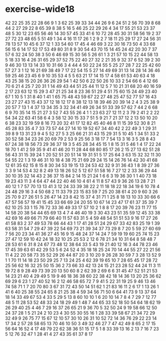 # exercise-wide18
42
22
25
35
22
28
66
9
1
3
62
25
39
33
34
44
26
9
6
24
51
2
56
70
39
8
68
44
2
27
29
22
8
65
39
8
38
5
16
5
46
25
22
29
26
4
34
17
55
21
53
23
37
48
5
30
12
23
65
56
46
14
30
57
45
33
41
6
10
72
28
45
30
31
58
56
19
2
37
27
72
23
48
65
5
51
49
1
34
4
16
11
17
26
1
2
9
2
7
18
11
25
29
17
27
24
56
31
78
13
57
10
45
6
37
12
1
33
54
60
17
45
4
46
69
3
22
30
16
73
50
4
33
68
56
15
6
14
17
52
17
53
49
80
31
8
9
30
54
43
70
15
14
45
24
42
20
30
7
37
57
6
32
24
50
38
3
50
6
46
69
15
30
56
5
26
61
1
3
21
57
10
15
22
44
58
13
5
18
33
16
4
26
31
65
29
37
52
75
22
40
27
32
2
21
35
9
32
37
6
52
39
2
30
9
46
30
13
13
14
33
10
31
66
3
4
44
4
50
22
24
55
5
25
27
28
7
22
25
42
60
57
27
3
1
12
16
21
69
38
49
7
17
22
54
15
5
27
14
49
69
31
13
14
28
14
36
46
59
25
46
23
45
6
9
10
35
53
4
5
5
63
21
17
14
15
17
4
58
61
53
40
63
4
18
43
25
38
15
20
26
36
26
29
54
1
42
50
6
22
50
26
10
33
2
54
66
6
4
12
66
70
6
21
4
25
7
20
31
1
14
49
43
44
51
25
44
11
12
5
7
10
21
31
68
20
40
16
59
2
17
23
63
12
15
29
3
47
21
25
34
8
23
36
51
29
4
51
75
60
15
24
49
23
40
67
1
10
5
1
31
8
40
1
41
1
65
75
48
43
59
67
22
27
48
25
47
52
77
57
16
43
23
27
27
43
15
43
37
12
18
12
17
8
38
12
13
18
39
46
20
39
14
2
4
3
25
38
9
20
57
7
13
1
4
37
13
34
35
3
32
34
41
49
26
34
51
33
39
57
62
7
44
2
6
68
6
9
70
35
14
15
21
27
3
52
7
43
55
26
4
1
1
23
63
27
12
11
2
3
79
2
41
2
2
22
54
34
22
63
41
58
6
4
3
58
12
30
15
33
7
51
5
9
21
7
21
37
12
2
13
50
10
20
6
38
23
32
19
59
8
16
73
20
32
41
17
12
82
45
40
46
8
11
15
39
52
30
8
21
45
28
83
35
4
7
33
73
57
44
27
14
10
19
52
67
34
40
42
2
22
49
3
1
29
31
39
8
9
13
31
23
9
4
5
52
27
5
3
25
66
21
31
43
15
29
31
5
10
45
1
34
51
33
2
30
52
58
34
23
26
20
69
79
2
53
9
25
56
3
18
17
7
54
13
3
16
3
5
28
8
43
67
24
38
18
56
73
29
36
37
19
3
5
45
28
34
45
15
1
8
15
31
5
46
1
4
17
22
24
18
70
1
41
2
59
35
9
41
41
46
20
11
28
44
68
80
85
17
26
2
15
27
13
62
51
28
56
43
31
15
39
24
1
20
52
51
20
51
14
19
31
51
5
17
25
64
3
63
15
32
32
11
30
54
55
22
1
3
19
46
31
10
18
4
38
75
21
69
29
24
15
14
26
76
14
42
30
41
68
12
61
35
62
15
8
15
8
30
34
53
19
15
13
24
53
42
32
9
31
36
43
1
8
39
27
36
3
3
9
14
53
4
32
8
2
49
13
18
26
52
5
12
67
51
58
16
7
27
12
2
33
36
29
44
30
10
35
32
14
43
2
36
37
15
84
2
14
15
21
24
1
6
6
3
19
36
30
1
1
40
73
18
19
23
43
11
3
4
64
47
44
22
40
46
10
4
61
4
11
8
57
43
9
36
26
13
28
7
21
40
12
1
7
57
70
13
13
41
3
12
24
33
39
38
22
2
11
18
18
22
18
34
19
6
10
78
4
24
48
29
16
3
4
50
68
2
11
33
79
23
15
83
59
7
25
20
38
61
4
20
9
60
3
26
25
70
9
27
26
51
5
26
47
14
23
8
42
15
37
4
31
71
1
25
8
18
13
10
33
30
66
6
47
57
56
57
19
41
15
45
33
66
69
24
20
55
10
67
14
23
47
17
61
37
35
39
7
62
10
25
33
1
15
76
72
33
36
49
33
17
57
10
2
1
8
8
17
20
39
76
23
11
77
15
14
58
20
38
54
44
65
69
13
4
7
4
46
40
19
3
30
43
23
51
35
59
12
45
33
38
42
69
16
49
66
71
79
66
40
11
57
63
31
5
4
59
48
54
51
51
53
9
16
17
27
26
41
58
83
2
37
49
53
78
66
44
43
1
17
41
28
51
24
29
67
33
42
83
25
19
1
39
63
58
31
54
7
29
47
39
22
54
69
73
21
39
34
37
73
29
8
7
20
5
59
27
60
69
7
56
20
23
34
41
36
27
45
16
9
15
48
24
37
14
24
7
59
19
19
60
25
74
15
23
27
47
12
59
10
42
24
18
32
10
25
25
53
2
12
6
78
21
34
10
31
64
8
58
48
7
28
53
61
6
31
8
24
67
73
48
12
38
64
33
5
43
19
21
40
12
16
3
44
78
23
46
17
45
39
63
61
42
29
53
5
6
24
52
4
35
18
18
25
24
70
14
44
55
27
22
21
56
11
4
22
20
58
73
35
52
29
26
44
87
20
3
10
20
9
26
28
30
59
7
3
28
13
52
9
1
1
70
11
14
18
23
50
29
25
7
13
24
25
4
62
39
19
65
10
7
28
65
45
17
28
72
25
56
62
16
32
25
50
15
36
2
73
66
33
42
13
24
15
21
23
28
52
44
24
11
3
11
19
72
8
9
28
49
73
39
20
13
50
60
8
2
62
39
2
69
6
6
31
45
47
52
51
21
53
14
23
21
40
4
29
49
5
19
9
46
18
36
38
60
22
38
42
18
14
36
13
20
25
36
62
69
29
6
23
1
27
40
52
16
2
12
46
58
65
72
7
9
41
5
22
31
19
25
9
46
13
46
74
58
71
1
7
20
70
80
3
67
31
72
43
50
14
51
62
1
21
83
16
11
2
6
17
1
13
26
1
41
6
40
25
38
55
24
65
8
21
25
38
4
59
34
56
71
50
6
64
41
73
9
13
37
64
18
14
33
49
67
53
4
33
5
29
5
13
8
60
10
10
1
6
20
10
14
7
8
4
7
29
7
12
77
48
5
11
28
53
52
48
33
24
18
29
49
1
48
7
44
65
33
52
18
50
54
64
18
62
19
26
29
40
25
4
46
7
29
16
37
26
65
21
9
36
70
5
32
50
24
9
19
58
66
12
50
24
37
28
1
5
21
24
2
10
23
4
30
55
30
55
16
1
28
33
39
58
67
21
34
72
29
32
49
9
26
75
77
15
67
12
10
57
30
10
26
31
10
52
72
14
36
76
29
22
23
14
17
34
2
57
28
58
65
13
70
46
10
50
3
49
32
46
27
7
47
42
49
8
65
2
17
15
56
64
16
52
4
17
48
79
22
62
38
36
51
15
17
5
1
8
33
39
13
16
2
13
7
16
7
23
5
12
76
32
47
1
28
41
4
27
43
35
61
37
8
17
